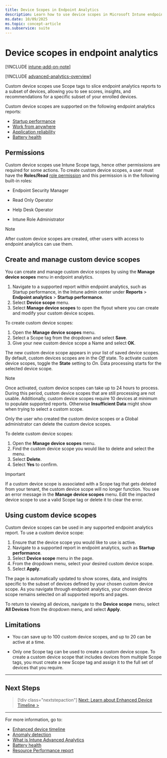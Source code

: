 ```yaml
---
title: Device Scopes in Endpoint Analytics
description: Learn how to use device scopes in Microsoft Intune endpoint analytics with scope tags for custom device reporting and targeted insights.
ms.date: 10/09/2025
ms.topic: concept-article
ms.subservice: suite
---
```


# Device scopes in endpoint analytics

[!INCLUDE [intune-add-on-note](../intune-service/includes/intune-add-on-note.md)]

[!INCLUDE [advanced-analytics-overview](includes/advanced-analytics-overview.md)]

Custom device scopes use Scope tags to slice endpoint analytics reports to a subset of devices, allowing you to see scores, insights, and recommendations for a specific subset of your enrolled devices.

Custom device scopes are supported on the following endpoint analytics reports:

- [Startup performance](startup-performance.md)
- [Work from anywhere](work-from-anywhere.md)
- [Application reliability](app-reliability.md)
- [Battery health](battery-health.md)

## Permissions

Custom device scopes use Intune Scope tags, hence other permissions are required for some actions.
To create custom device scopes, a user must have the **Roles/Read** [role permission](../intune-service/fundamentals/create-custom-role.md#custom-role-permissions) and this permission is in the following built-in roles:

- Endpoint Security Manager

- Read Only Operator

- Help Desk Operator

- Intune Role Administrator

> [!NOTE]
> After custom device scopes are created, other users with access to endpoint analytics can use them.

## Create and manage custom device scopes

You can create and manage custom device scopes by using the **Manage device scopes** menu in endpoint analytics.

1. Navigate to a supported report within endpoint analytics, such as Startup performance, in the Intune admin center under **Reports** > **Endpoint analytics** > **Startup performance**.
2. Select **Device scope** menu.
3. Select **Manage device scopes** to open the flyout where you can create and modify your custom device scopes.

To create custom device scopes:

1. Open the **Manage device scopes** menu.
1. Select a Scope tag from the dropdown and select **Save**.
1. Give your new custom device scope a Name and select **OK**.

The new custom device scope appears in your list of saved device scopes. By default, custom devices scopes are in the *Off* state. To activate custom device scopes, toggle the **State** setting to *On*. Data processing starts for the selected device scope.

> [!NOTE]
> Once activated, custom device scopes can take up to 24 hours to process. During this period, custom device scopes that are still processing are not usable. Additionally, custom device scopes require 10 devices at minimum to populate supported reports. Otherwise **Insufficient Data** might show when trying to select a custom scope.

Only the user who created the custom device scopes or a Global administrator can delete the custom device scopes.

To delete custom device scopes:

1. Open the **Manage device scopes** menu.
2. Find the custom device scope you would like to delete and select the menu.
3. Select **Delete**.
4. Select **Yes** to confirm.

> [!IMPORTANT]
> If a custom device scope is associated with a Scope tag that gets deleted from your tenant, the custom device scope will no longer function. You see an error message in the **Manage device scopes** menu. Edit the impacted device scope to use a valid Scope tag or delete it to clear the error.

## Using custom device scopes

Custom device scopes can be used in any supported endpoint analytics report. To use a custom device scope:

1. Ensure that the device scope you would like to use is active.
2. Navigate to a supported report in endpoint analytics, such as **Startup performance**.
3. Select **Device scope** menu in the page.
4. From the dropdown menu, select your desired custom device scope.
5. Select **Apply**.

The page is automatically updated to show scores, data, and insights specific to the subset of devices defined by your chosen custom device scope. As you navigate through endpoint analytics, your chosen device scope remains selected on all supported reports and pages.

To return to viewing all devices, navigate to the **Device scope** menu, select **All Devices** from the dropdown menu, and select **Apply**.

## Limitations

- You can save up to 100 custom device scopes, and up to 20 can be active at a time.

- Only one Scope tag can be used to create a custom device scope. To create a custom device scope that includes devices from multiple Scope tags, you must create a new Scope tag and assign it to the full set of devices that you require.

---

## Next Steps

> [!div class="nextstepaction"]
> [Next: Learn about Enhanced Device Timeline >](enhanced-device-timeline.md)

---

For more information, go to:

- [Enhanced device timeline](enhanced-device-timeline.md)
- [Anomaly detection](anomaly-detection.md)
- [What is Intune Advanced Analytics](advanced-endpoint-analytics.md)
- [Battery health](battery-health.md)
- [Resource Performance report](resource-performance-report.md)
